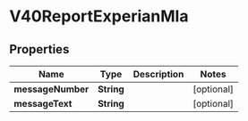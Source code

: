 

# V40ReportExperianMla


## Properties

| Name | Type | Description | Notes |
|------------ | ------------- | ------------- | -------------|
|**messageNumber** | **String** |  |  [optional] |
|**messageText** | **String** |  |  [optional] |



